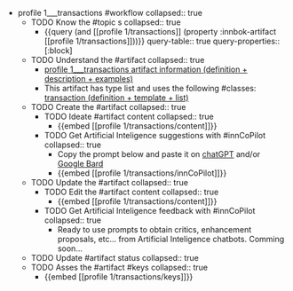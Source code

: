 
- profile 1___transactions #workflow
   collapsed:: true
  - TODO Know the #topic s
    collapsed:: true
    - {{query (and [[profile 1/transactions]] (property :innbok-artifact [[profile 1/transactions]]))}}
      query-table:: true
      query-properties:: [:block]
  - TODO Understand the #artifact
    collapsed:: true
    - [profile 1___transactions artifact information (definition + description + examples)](https://go.innbok.com/#/page/innBoK%2Fprofile-%28id%29%2Ftransactions%2Finfo)
    - This artifact has type list and uses the following #classes: [transaction (definition + template + list)](https://go.innbok.com/#/page/innBoK%2Fclass%2Ftransaction)
  - TODO Create the #artifact
     collapsed:: true
    - TODO Ideate #artifact content
      collapsed:: true
      - {{embed [[profile 1/transactions/content]]}}
    - TODO Get Artificial Inteligence suggestions with #innCoPilot
      collapsed:: true
      - Copy the prompt below and paste it on [chatGPT](https://chat.openai.com) and/or [Google Bard](https://bard.google.com/chat)
      - {{embed [[profile 1/transactions/innCoPilot]]}}
  - TODO Update the #artifact
    collapsed:: true
    - TODO Edit the #artifact content
     collapsed:: true
      - {{embed [[profile 1/transactions/content]]}}
    - TODO Get Artificial Inteligence feedback with #innCoPilot
      collapsed:: true
      - Ready to use prompts to obtain critics, enhancement proposals, etc... from Artificial Inteligence chatbots. Comming soon...
  - TODO Update #artifact status
    collapsed:: true
  - TODO Asses the #artifact #keys
    collapsed:: true
    - {{embed [[profile 1/transactions/keys]]}}



